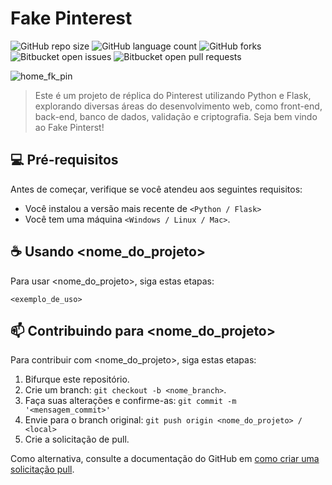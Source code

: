 # Fake Pinterest

![GitHub repo size](https://img.shields.io/github/repo-size/Miguell-J/Pinterest-Clone?style=for-the-badge)
![GitHub language count](https://img.shields.io/github/languages/count/Miguell-J/Pinterest-Clone?style=for-the-badge)
![GitHub forks](https://img.shields.io/github/forks/Miguell-J/Pinterest-Clone?style=for-the-badge)
![Bitbucket open issues](https://img.shields.io/bitbucket/issues/Miguell-J/Pinterest-Clone?style=for-the-badge)
![Bitbucket open pull requests](https://img.shields.io/bitbucket/pr-raw/Miguell-J/Pinterest-Clone?style=for-the-badge)

![home_fk_pin](https://github.com/Miguell-J/Pinterest-Clone/assets/138534658/adf48b29-1f8e-45df-89eb-8f946c987681)

> Este é um projeto de réplica do Pinterest utilizando Python e Flask, explorando diversas áreas do desenvolvimento web, como front-end, back-end, banco de dados, validação e criptografia. Seja bem vindo ao Fake Pinterst!

## 💻 Pré-requisitos

Antes de começar, verifique se você atendeu aos seguintes requisitos:

- Você instalou a versão mais recente de `<Python / Flask>`
- Você tem uma máquina `<Windows / Linux / Mac>`.

## ☕ Usando <nome_do_projeto>

Para usar <nome_do_projeto>, siga estas etapas:

```
<exemplo_de_uso>
```

## 📫 Contribuindo para <nome_do_projeto>

Para contribuir com <nome_do_projeto>, siga estas etapas:

1. Bifurque este repositório.
2. Crie um branch: `git checkout -b <nome_branch>`.
3. Faça suas alterações e confirme-as: `git commit -m '<mensagem_commit>'`
4. Envie para o branch original: `git push origin <nome_do_projeto> / <local>`
5. Crie a solicitação de pull.

Como alternativa, consulte a documentação do GitHub em [como criar uma solicitação pull](https://help.github.com/en/github/collaborating-with-issues-and-pull-requests/creating-a-pull-request).
